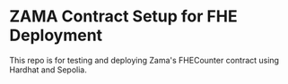 # ZAMA Contract Setup for FHE Deployment

This repo is for testing and deploying Zama's FHECounter contract using Hardhat and Sepolia.
